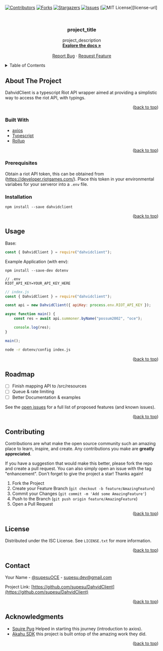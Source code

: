 <div id="top"></div>

[![Contributors][contributors-shield]][contributors-url]
[![Forks][forks-shield]][forks-url]
[![Stargazers][stars-shield]][stars-url]
[![Issues][issues-shield]][issues-url]
[![MIT License][license-shield]][license-url]



<!-- PROJECT LOGO -->
<br />
<div align="center">
<h3 align="center">project_title</h3>

  <p align="center">
    project_description
    <br />
    <a href="https://github.com/supesu/DahvidClient"><strong>Explore the docs »</strong></a>
    <br />
    <br />
    <a href="https://github.com/supesu/DahvidClient/issues">Report Bug</a>
    ·
    <a href="https://github.com/supesu/DahvidClient/issues">Request Feature</a>
  </p>
</div>



<!-- TABLE OF CONTENTS -->
<details>
  <summary>Table of Contents</summary>
  <ol>
    <li>
      <a href="#about-the-project">About The Project</a>
      <ul>
        <li><a href="#built-with">Built With</a></li>
      </ul>
    </li>
    <li>
      <a href="#getting-started">Getting Started</a>
      <ul>
        <li><a href="#prerequisites">Prerequisites</a></li>
        <li><a href="#installation">Installation</a></li>
      </ul>
    </li>
    <li><a href="#usage">Usage</a></li>
    <li><a href="#roadmap">Roadmap</a></li>
    <li><a href="#contributing">Contributing</a></li>
    <li><a href="#license">License</a></li>
    <li><a href="#contact">Contact</a></li>
    <li><a href="#acknowledgments">Acknowledgments</a></li>
  </ol>
</details>



<!-- ABOUT THE PROJECT -->
## About The Project
DahvidClient is a typescript Riot API wrapper aimed at providing a simplistic way to access the riot API, with typings.

<p align="right">(<a href="#top">back to top</a>)</p>



### Built With

* [axios](https://github.com/axios/axios)
* [Typescript](https://www.typescriptlang.org/)
* [Rollup](https://rollupjs.org/)

<p align="right">(<a href="#top">back to top</a>)</p>

### Prerequisites

Obtain a riot API token, this can be obtained from (https://developer.riotgames.com/). Place this token in your environmental variabes for your serveror into a `.env` file.


### Installation

```
npm install --save dahvidclient
```

<p align="right">(<a href="#top">back to top</a>)</p>



<!-- USAGE EXAMPLES -->
## Usage

Base:
```js
const { DahvidClient } = require("dahvidclient");
```
Example Application (with env):
```
npm install --save-dev dotenv
```
```
// .env
RIOT_API_KEY=YOUR_API_KEY_HERE
```
```js
// index.js
const { DahvidClient } = require("dahvidclient");

const api = new DahvidClient({ apiKey: process.env.RIOT_API_KEY });

async function main() {
    const res = await api.summoner.byName("possum2002", "oce");

    console.log(res);
}

main();
```
```sh
node -r dotenv/config index.js
```

<p align="right">(<a href="#top">back to top</a>)</p>



<!-- ROADMAP -->
## Roadmap

- [ ] Finish mapping API to /src/resources
- [ ] Queue & rate limiting 
- [ ] Better Documentation & examples

See the [open issues](https://github.com/supesu/DahvidClient/issues) for a full list of proposed features (and known issues).

<p align="right">(<a href="#top">back to top</a>)</p>



<!-- CONTRIBUTING -->
## Contributing

Contributions are what make the open source community such an amazing place to learn, inspire, and create. Any contributions you make are **greatly appreciated**.

If you have a suggestion that would make this better, please fork the repo and create a pull request. You can also simply open an issue with the tag "enhancement".
Don't forget to give the project a star! Thanks again!

1. Fork the Project
2. Create your Feature Branch (`git checkout -b feature/AmazingFeature`)
3. Commit your Changes (`git commit -m 'Add some AmazingFeature'`)
4. Push to the Branch (`git push origin feature/AmazingFeature`)
5. Open a Pull Request

<p align="right">(<a href="#top">back to top</a>)</p>



<!-- LICENSE -->
## License

Distributed under the ISC License. See `LICENSE.txt` for more information.

<p align="right">(<a href="#top">back to top</a>)</p>



<!-- CONTACT -->
## Contact

Your Name - [@supesuOCE](https://twitter.com/supesuOCE) - supesu.dev@gmail.com

Project Link: [https://github.com/supesu/DahvidClient](https://github.com/supesu/DahvidClient)

<p align="right">(<a href="#top">back to top</a>)</p>



<!-- ACKNOWLEDGMENTS -->
## Acknowledgments

* [Squire Pug](https://twitter.com/EmJaeCaer) Helped in starting this journey (introduction to axios).
* [Akahu SDK](https://github.com/akahu-io/akahu-sdk-js) this project is built ontop of the amazing work they did.

<p align="right">(<a href="#top">back to top</a>)</p>



<!-- MARKDOWN LINKS & IMAGES -->
<!-- https://www.markdownguide.org/basic-syntax/#reference-style-links -->
[contributors-shield]: https://img.shields.io/github/contributors/supesu/DahvidClient.svg?style=for-the-badge
[contributors-url]: https://github.com/supesu/DahvidClient/graphs/contributors
[forks-shield]: https://img.shields.io/github/forks/supesu/DahvidClient.svg?style=for-the-badge
[forks-url]: https://github.com/supesu/DahvidClient/network/members
[stars-shield]: https://img.shields.io/github/stars/supesu/DahvidClient.svg?style=for-the-badge
[stars-url]: https://github.com/supesu/DahvidClient/stargazers
[issues-shield]: https://img.shields.io/github/issues/supesu/DahvidClient.svg?style=for-the-badge
[issues-url]: https://github.com/supesu/DahvidClient/issues
[license-shield]: https://img.shields.io/github/license/supesu/DahvidClient.svg?style=for-the-badge
[product-screenshot]: images/screenshot.png